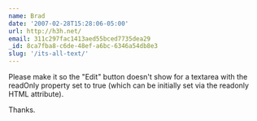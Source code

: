 ```yaml
---
name: Brad
date: '2007-02-28T15:28:06-05:00'
url: http://h3h.net/
email: 311c297fac1413aed55bced7735dea29
_id: 8ca7fba8-c6de-48ef-a6bc-6346a54db8e3
slug: '/its-all-text/'
---
```


Please make it so the "Edit" button doesn't show for a textarea with the
readOnly property set to true (which can be initially set via the readonly
HTML attribute).

Thanks.
